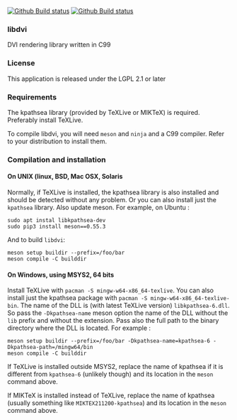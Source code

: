 [![Github Build status](https://github.com/vtorri/libdvi/actions/workflows/ci_linux.yml/badge.svg)](https://github.com/vtorri/libdvi/actions?query=workflow%3A%22GitHub+CI%22)
[![Github Build status](https://github.com/vtorri/libdvi/actions/workflows/ci_msys2.yml/badge.svg)](https://github.com/vtorri/libdvi/actions?query=workflow%3A%22GitHub+CI%22)

### libdvi

DVI rendering library written in C99

### License

This application is released under the LGPL 2.1 or later

### Requirements

The kpathsea library (provided by TeXLive or MIKTeX) is required.
Preferably install TeXLive.

To compile libdvi, you will need `meson` and `ninja` and a C99 compiler.
Refer to your distribution to install them.

### Compilation and installation

#### On UNIX (linux, BSD, Mac OSX, Solaris

Normally, if TeXLive is installed, the kpathsea library is also installed
and should be detected without any problem. Or you can also install just
the `kpathsea` library. Also update meson. For example, on Ubuntu :

```
sudo apt instal libkpathsea-dev
sudo pip3 install meson==0.55.3
```

And to build `libdvi`:

```
meson setup buildir --prefix=/foo/bar
meson compile -C builddir
```

#### On Windows, using MSYS2, 64 bits

Install TeXLive with `pacman -S mingw-w64-x86_64-texlive`. You can also
install just the kpathsea package with `pacman -S mingw-w64-x86_64-texlive-bin`.
The name of the DLL is (with latest TeXLive version) `libkpathsea-6.dll`.
So pass the `-Dkpathsea-name` meson option the name of the DLL without
the `lib` prefix and without the extension. Pass also the full path to
the binary directory where the DLL is located. For example :

```
meson setup buildir --prefix=/foo/bar -Dkpathsea-name=kpathsea-6 -Dkpathsea-path=/mingw64/bin
meson compile -C builddir
```

If TeXLive is installed outside MSYS2, replace the name of kpathsea
if it is different from `kpathsea-6` (unlikely though) and its location
in the `meson` command above.

If MIKTeX is installed instead of TeXLive, replace the name of kpathsea
(usually something like `MIKTEX211200-kpathsea`) and its location in the
`meson` command above.
